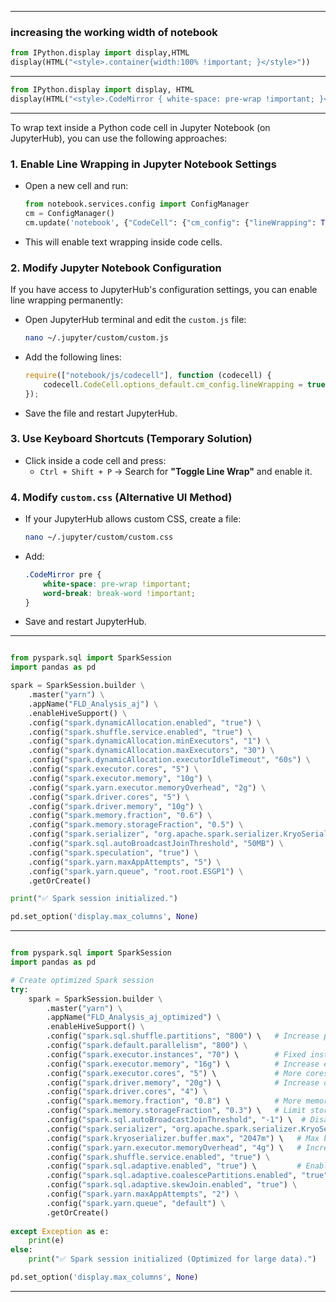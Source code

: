 
---
### increasing the working width of notebook

```python
from IPython.display import display,HTML
display(HTML("<style>.container{width:100% !important; }</style>"))

```

---

```python
from IPython.display import display, HTML
display(HTML("<style>.CodeMirror { white-space: pre-wrap !important; }</style>"))
```
---

To wrap text inside a Python code cell in Jupyter Notebook (on JupyterHub), you can use the following approaches:

### 1. **Enable Line Wrapping in Jupyter Notebook Settings**
   - Open a new cell and run:
     ```python
     from notebook.services.config import ConfigManager
     cm = ConfigManager()
     cm.update('notebook', {"CodeCell": {"cm_config": {"lineWrapping": True}}})
     ```
   - This will enable text wrapping inside code cells.

### 2. **Modify Jupyter Notebook Configuration**
   If you have access to JupyterHub's configuration settings, you can enable line wrapping permanently:
   - Open JupyterHub terminal and edit the `custom.js` file:
     ```bash
     nano ~/.jupyter/custom/custom.js
     ```
   - Add the following lines:
     ```js
     require(["notebook/js/codecell"], function (codecell) {
         codecell.CodeCell.options_default.cm_config.lineWrapping = true;
     });
     ```
   - Save the file and restart JupyterHub.

### 3. **Use Keyboard Shortcuts (Temporary Solution)**
   - Click inside a code cell and press:
     - `Ctrl + Shift + P` → Search for **"Toggle Line Wrap"** and enable it.

### 4. **Modify `custom.css` (Alternative UI Method)**
   - If your JupyterHub allows custom CSS, create a file:
     ```bash
     nano ~/.jupyter/custom/custom.css
     ```
   - Add:
     ```css
     .CodeMirror pre {
         white-space: pre-wrap !important;
         word-break: break-word !important;
     }
     ```
   - Save and restart JupyterHub.

---

```python

from pyspark.sql import SparkSession
import pandas as pd

spark = SparkSession.builder \
    .master("yarn") \
    .appName("FLD_Analysis_aj") \
    .enableHiveSupport() \
    .config("spark.dynamicAllocation.enabled", "true") \
    .config("spark.shuffle.service.enabled", "true") \
    .config("spark.dynamicAllocation.minExecutors", "1") \
    .config("spark.dynamicAllocation.maxExecutors", "30") \
    .config("spark.dynamicAllocation.executorIdleTimeout", "60s") \
    .config("spark.executor.cores", "5") \
    .config("spark.executor.memory", "10g") \
    .config("spark.yarn.executor.memoryOverhead", "2g") \
    .config("spark.driver.cores", "5") \
    .config("spark.driver.memory", "10g") \
    .config("spark.memory.fraction", "0.6") \
    .config("spark.memory.storageFraction", "0.5") \
    .config("spark.serializer", "org.apache.spark.serializer.KryoSerializer") \
    .config("spark.sql.autoBroadcastJoinThreshold", "50MB") \
    .config("spark.speculation", "true") \
    .config("spark.yarn.maxAppAttempts", "5") \
    .config("spark.yarn.queue", "root.root.ESGP1") \
    .getOrCreate()

print("✅ Spark session initialized.")

pd.set_option('display.max_columns', None)

```

---
```python

from pyspark.sql import SparkSession
import pandas as pd

# Create optimized Spark session
try:
    spark = SparkSession.builder \
        .master("yarn") \
        .appName("FLD_Analysis_aj_optimized") \
        .enableHiveSupport() \
        .config("spark.sql.shuffle.partitions", "800") \   # Increase partitions for better parallelism
        .config("spark.default.parallelism", "800") \
        .config("spark.executor.instances", "70") \        # Fixed instead of dynamic if cluster size is stable
        .config("spark.executor.memory", "16g") \          # Increase executor memory
        .config("spark.executor.cores", "5") \             # More cores per executor
        .config("spark.driver.memory", "20g") \            # Increase driver memory
        .config("spark.driver.cores", "4") \
        .config("spark.memory.fraction", "0.8") \          # More memory for execution (less for caching)
        .config("spark.memory.storageFraction", "0.3") \   # Limit storage to allow more execution
        .config("spark.sql.autoBroadcastJoinThreshold", "-1") \  # Disable auto-broadcast to avoid memory issues
        .config("spark.serializer", "org.apache.spark.serializer.KryoSerializer") \
        .config("spark.kryoserializer.buffer.max", "2047m") \   # Max buffer size for Kryo
        .config("spark.yarn.executor.memoryOverhead", "4g") \   # Increase memory overhead for GC/Shuffle
        .config("spark.shuffle.service.enabled", "true") \
        .config("spark.sql.adaptive.enabled", "true") \         # Enable AQE for dynamic optimization
        .config("spark.sql.adaptive.coalescePartitions.enabled", "true") \
        .config("spark.sql.adaptive.skewJoin.enabled", "true") \
        .config("spark.yarn.maxAppAttempts", "2") \
        .config("spark.yarn.queue", "default") \
        .getOrCreate()
        
except Exception as e:
    print(e)
else:
    print("✅ Spark session initialized (Optimized for large data).")

pd.set_option('display.max_columns', None)

```


---





 